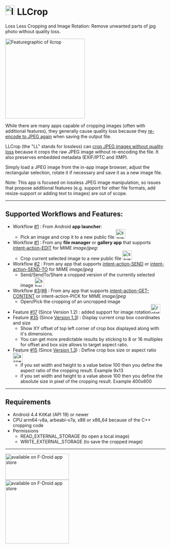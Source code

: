 # <img src="https://raw.githubusercontent.com/k3b/LosslessJpgCrop/master/app/src/main/res/mipmap-xxhdpi/ll_crop.png" alt="llcrop logo" height="30"/> LLCrop
Loss Less Cropping and Image Rotation: Remove unwanted parts of jpg photo without quality loss.

<img src="https://raw.githubusercontent.com/k3b/LosslessJpgCrop/master/fastlane/metadata/android/en-US/images/featureGraphic.png" alt="Featuregraphic of llcrop" height="250" />

While there are many apps capable of cropping images (often with additional features), 
they generally cause quality loss because they 
[re-encode to JPEG again](https://en.wikipedia.org/wiki/Lossy_compression) when saving the output file.

LLCrop (the "LL" stands for lossless) can [crop JPEG images without quality loss](https://en.wikipedia.org/wiki/Lossy_compression#JPEG) 
because it crops the raw JPEG image without re-encoding the file. It also preserves embedded metadata (EXIF/IPTC and XMP).

Simply load a JPEG image from the in-app image browser, adjust the rectangular selection, rotate it if necessary and save it as a new image file.

Note: This app is focused on lossless JPEG image manipulation, so issues that propose additional 
features (e.g. support for other file formats, add resize-support or adding text to images) are out of scope.

---

## Supported Workflows and Features:

* Workflow [#1](https://github.com/k3b/LosslessJpgCrop/issues/1) : From Android **app launcher**:
    * Pick an image and crop it to a new public file <img src="https://raw.githubusercontent.com/k3b/LosslessJpgCrop/master/app/src/debug/res/web/ic_menu_save.png" alt="save icon" height="30"/>
* Workflow [#1](https://github.com/k3b/LosslessJpgCrop/issues/1) : From any **file manager** or **gallery app** that supports [intent-action-EDIT](https://developer.android.com/reference/android/content/Intent#ACTION_EDIT) for MIME *image/jpeg*:
    * Crop current selected image to a new public file <img src="https://raw.githubusercontent.com/k3b/LosslessJpgCrop/master/app/src/debug/res/web/ic_menu_save.png" alt="save icon" height="30"/>
* Workflow [#2](https://github.com/k3b/LosslessJpgCrop/issues/2) : From any app that supports [intent-action-SEND](https://developer.android.com/reference/android/content/Intent#ACTION_SEND) or [intent-action-SEND-TO](https://developer.android.com/reference/android/content/Intent#ACTION_SENDTO) for MIME *image/jpeg*
    * Send/SendTo/Share a cropped version of the currently selected image <img src="https://raw.githubusercontent.com/k3b/LosslessJpgCrop/master/app/src/debug/res/web/ic_menu_share.png" alt="share icon" height="30"/>
* Workflow [#3](https://github.com/k3b/LosslessJpgCrop/issues/3)/[#8](https://github.com/k3b/LosslessJpgCrop/issues/8) : From any app that supports [intent-action-GET-CONTENT](https://developer.android.com/reference/android/content/Intent#ACTION_GET_CONTENT) or intent-action-PICK for MIME *image/jpeg*
    * Open/Pick the cropping of an uncropped image
* Feature [#17](https://github.com/k3b/LosslessJpgCrop/issues/17)  (Since Version 1.2) : added support for image rotation<img src="https://raw.githubusercontent.com/k3b/LosslessJpgCrop/master/app/src/debug/res/web/ic_menu_rotate.png" alt="rotate icon" height="30"/>
* Feature [#35](https://github.com/k3b/LosslessJpgCrop/issues/35) (Since [Version 1.3](https://github.com/k3b/LosslessJpgCrop/milestone/5)) : Display current crop box coordinates and size
    * Show XY offset of top left corner of crop box displayed along with it's dimensions. 
    * You can get more predictable results by sticking to 8 or 16 multiples for offset and box size allows to target aspect ratio.
* Feature [#15](https://github.com/k3b/LosslessJpgCrop/issues/15) (Since [Version 1.3](https://github.com/k3b/LosslessJpgCrop/milestone/5))  : Define crop box size or aspect ratio <img src="https://raw.githubusercontent.com/k3b/LosslessJpgCrop/master/app/src/debug/res/web/ic_menu_crop.png" alt="aspect ratio icon" height="30"/>
  * if you set width and height to a value below 100 then you define the aspect ratio of the cropping result. Example 9x13
  * if you set width and height to a value above 100 then you define the absolute size in pixel of the cropping result. Example 400x600

---

## Requirements

* Android 4.4 KitKat (API 19) or newer
* CPU arm64-v8a, arbeabi-v7a, x86 or x86_64 because of the C++ cropping code
* Permissions
  * READ_EXTERNAL_STORAGE (to open a local image)
  * WRITE_EXTERNAL_STORAGE (to save the cropped image)

---

[<img src="https://github.com/k3b/APhotoManager/wiki/fdroid.png" alt="available on F-Droid app store" height="82" width="200">](https://f-droid.org/packages/de.k3b.android.lossless_jpg_crop)<br/>
[<img src="https://github.com/k3b/LosslessJpgCrop/raw/master/app/src/debug/res/drawable/qr_code_url_llcrop_fdroid.png" alt="available on F-Droid app store" height="200" width="200">](https://f-droid.org/packages/de.k3b.android.lossless_jpg_crop)